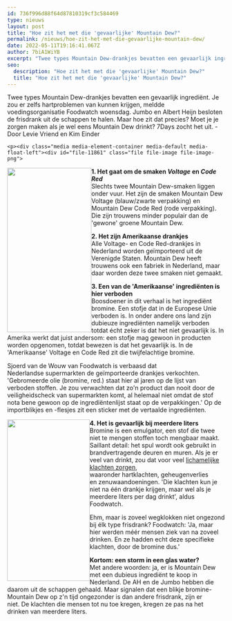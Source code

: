 ```yaml
---
id: 736f996d88f64d87810319cf3c584469
type: nieuws
layout: post
title: "Hoe zit het met die 'gevaarlijke' Mountain Dew?"
permalink: /nieuws/hoe-zit-het-met-die-gevaarlijke-mountain-dew/
date: 2022-05-11T19:16:41.067Z
author: 7biA1WiYB
excerpt: "Twee types Mountain Dew-drankjes bevatten een gevaarlijk ingrediënt. Je zou er zelfs hartproblemen van kunnen krijgen, meldde voedingsorganisatie Foodwatch woensdag. Jumbo en Albert Heijn besloten de frisdrank uit de schappen te halen. Maar hoe zit dat precies? Moet je je zorgen maken als je wel eens Mountain Dew drinkt? 7Days zocht het uit. - Door Levie Vriend en Kim Einder  "
seo:
  description: "Hoe zit het met die 'gevaarlijke' Mountain Dew?"
  title: "Hoe zit het met die 'gevaarlijke' Mountain Dew?"
---
```

Twee types Mountain Dew-drankjes bevatten een gevaarlijk ingrediënt. Je zou er zelfs hartproblemen van kunnen krijgen, meldde voedingsorganisatie Foodwatch woensdag. Jumbo en Albert Heijn besloten de frisdrank uit de schappen te halen. Maar hoe zit dat precies? Moet je je zorgen maken als je wel eens Mountain Dew drinkt? 7Days zocht het uit. - Door Levie Vriend en Kim Einder  

    <p><div class="media media-element-container media-default media-float-left"><div id="file-11861" class="file file-image file-image-png">

        
  
  <div class="content">
    <img height="381" width="195" style="font-size: 13.008px; line-height: 20.0063px; width: 195px; height: 381px; float: left;" class="media-element file-default" src="https://7dagen.netlify.app/sites/default/files/dew%201.png" alt="">  </div>

  
</div>
</div><strong>1. Het gaat om de smaken <em>Voltage</em> en <em>Code Red</em></strong><br>Slechts twee Mountain Dew-smaken liggen onder vuur. Het zijn de smaken Mountain Dew Voltage (blauw/zwarte verpakking) en Mountain Dew Code Red (rode verpakking). Die zijn trouwens minder populair dan de 'gewone' groene Mountain Dew.
<p><strong>2. Het zijn Amerikaanse drankjes</strong><br>Alle Voltage- en Code Red-drankjes in Nederland worden geïmporteerd uit de Verenigde Staten. Mountain Dew heeft trouwens ook een fabriek in Nederland, maar daar worden deze twee smaken niet gemaakt.</p>
<p><strong>3. Een van de 'Amerikaanse' ingrediënten is hier verboden</strong><br>Boosdoener in dit verhaal is het ingrediënt bromine. Een stofje dat in de Europese Unie verboden is. In onder andere ons land zijn dubieuze ingrediënten namelijk verboden totdat écht zeker is dat het niet gevaarlijk is. In Amerika werkt dat juist andersom: een stofje mag gewoon in producten worden opgenomen, totdat bewezen is dat het gevaarlijk is. In de 'Amerikaanse' Voltage en Code Red zit die twijfelachtige bromine. </p>
<p>Sjoerd van de Wouw van Foodwatch is verbaasd dat Nederlandse supermarkten de geïmporteerde drankjes verkochten. 'Gebromeerde olie (bromine, red.) staat hier al jaren op de lijst van verboden stoffen. Je zou verwachten dat zo'n product dan nooit door de veiligheidscheck van supermarkten komt, al helemaal niet omdat de stof nota bene gewoon op de ingrediëntenlijst staat op de verpakkingen.' Op de importblikjes en -flesjes zit een sticker met de vertaalde ingrediënten.</p>
<p><div class="media media-element-container media-default media-float-left"><div id="file-11862" class="file file-image file-image-jpeg">

        
  
  <div class="content">
    <img height="374" width="191" style="font-size: 13.008px; line-height: 20.0063px; width: 191px; height: 374px; float: left;" class="media-element file-default" src="https://7dagen.netlify.app/sites/default/files/codered.jpg" alt="">  </div>

  
</div>
</div><strong>4. Het is gevaarlijk bij meerdere liters</strong><br>Bromine is een emulgator, een stof die twee niet te mengen stoffen toch mengbaar maakt. Saillant detail: het spul wordt ook gebruikt in brandvertragende deuren en muren. Als je er veel van drinkt, zou dat voor veel <a href="https://7dagen.netlify.app/archief/sarah-17-overtuigt-coca-cola">lichamelijke klachten zorgen</a>, waaronder hartklachten, geheugenverlies en zenuwaandoeningen. 'Die klachten kun je niet na één drankje krijgen, maar wel als je meerdere liters per dag drinkt', aldus Foodwatch. 
<p>Ehm, maar is zoveel wegklokken niet ongezond bij élk type frisdrank? Foodwatch: 'Ja, maar hier werden méér mensen ziek van na zoveel drinken. En ze hadden echt deze specifieke klachten, door de bromine dus.'</p>
<p><strong>Kortom: een storm in een glas water?</strong><br>Met andere woorden: ja, er is Mountain Dew met een dubieus ingrediënt te koop in Nederland. De AH en de Jumbo hebben die daarom uit de schappen gehaald. Maar signalen dat een blikje bromine-Mountain Dew op z'n tijd ongezonder is dan andere frisdrank, zijn er niet. De klachten die mensen tot nu toe kregen, kregen ze pas na het drinken van meerdere liters.</p>  
